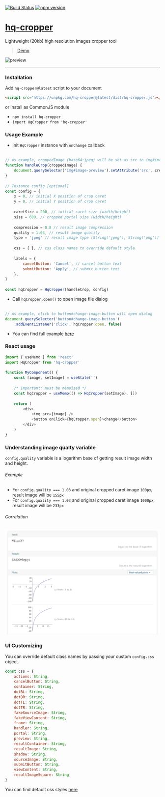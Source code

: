 [![Build Status](https://cloud.drone.io/api/badges/isalikov/hq-cropper/status.svg)](https://cloud.drone.io/isalikov/hq-cropper)
[![npm version](https://badge.fury.io/js/hq-cropper.svg)](https://badge.fury.io/js/hq-cropper)


# [hq-cropper](https://isalikov.github.io/hq-cropper)

Lightweight (20kb) high resolution images cropper tool

> [Demo](https://isalikov.github.io/hq-cropper)

![preview](https://github.com/isalikov/hq-cropper/blob/master/images/preview.gif?raw=true)

---

### Installation
Add `hq-cropper@latest` script to your document
```html
<script src="https://unpkg.com/hq-cropper@latest/dist/hq-cropper.js"></script>
```

or install as CommonJS module
- `npm install hq-cropper`
- `import HqCropper from 'hq-cropper'`


### Usage Example
- Init `HqCropper` instance with `onChange` callback
```javascript

// As example, croppedImage (base64:jpeg) will be set as src to img#image-preview
function handleCrop(croppedImage) {
    document.querySelector('img#image-preview').setAttribute('src', croppedImage)
}

// Instance config [optional]
const config = {
    x = 0, // initial X position of crop caret
    y = 0, // initial Y position of crop caret
    
    caretSize = 200, // initial caret size (width/height)
    size = 600, // cropped portal size (width/height)
    
    compression = 0.8 // result image compression
    quality = 1.03, // result image quality
    type = 'jpeg' // result image type [String('jpeg'), String('png')]

    css = { }, // css class names to override default style

    labels = {
        cancelButton: 'Cancel', // cancel button text
        submitButton: 'Apply', // submit button text
    },
}

const hqCropper = HqCropper(handleCrop, config)
```

- Call `hqCropper.open()` to open image file dialog
```javascript

// As example, click to button#change-image-button will open dialog
document.querySelector('button#change-image-button')
    .addEventListener('click', hqCropper.open, false)
``` 

- You can find full example [here](https://github.com/isalikov/hq-cropper/tree/master/docs)

### React usage

```javascript
import { useMemo } from 'react'
import HqCropper from 'hq-cropper'

function MyComponent() {
    const [image, setImage] = useState('')

    /* Important: must be memoized */
    const hqCropper = useMemo(() => HqCropper(setImage), [])

    return (
        <div>
            <img src={image} />
            <button onClick={hqCropper.open}>change</button>
        </div>
    )
}
```


### Understanding image qualty variable
`config.quality` variable is a logarithm base of getting result image width and height.

###### Example
- For `config.quality === 1.03` and original cropped caret image `100px`, result image will be `155px`
- For `config.quality === 1.03` and original cropped caret image `1000px`, result image will be `233px`

###### Correlation
![correlation](https://github.com/isalikov/hq-cropper/blob/master/images/correlation.png?raw=true)

### UI Customizing
You can override default class names by passing your custom `config.css` object.

```js
const css = {
    actions: String,
    cancelButton: String,
    container: String,
    dotBL: String,
    dotBR: String,
    dotTL: String,
    dotTR: String,
    fakeSourceImage: String,
    fakeViewContent: String,
    frame: String,
    handler: String,
    portal: String,
    preview: String,
    resultContainer: String,
    resultImage: String,
    shadow: String,
    sourceImage: String,
    submitButton: String,
    viewContent: String,
    resultImageSquare: String,
}
```

You can find default css styles [here](https://github.com/isalikov/hq-cropper/blob/master/lib/css.js#L26)
